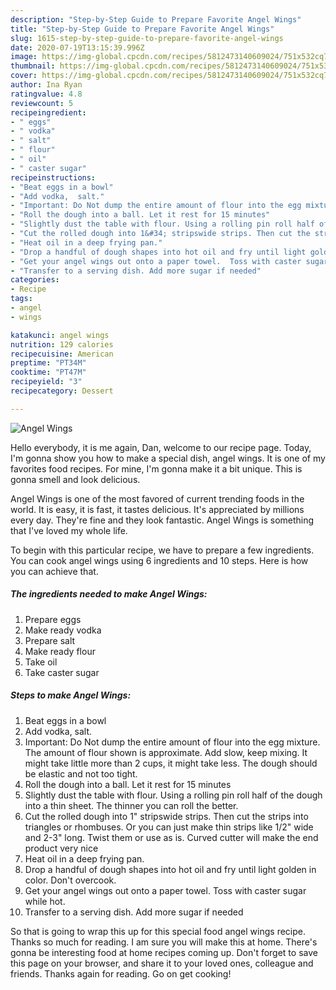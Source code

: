```yaml
---
description: "Step-by-Step Guide to Prepare Favorite Angel Wings"
title: "Step-by-Step Guide to Prepare Favorite Angel Wings"
slug: 1615-step-by-step-guide-to-prepare-favorite-angel-wings
date: 2020-07-19T13:15:39.996Z
image: https://img-global.cpcdn.com/recipes/5812473140609024/751x532cq70/angel-wings-recipe-main-photo.jpg
thumbnail: https://img-global.cpcdn.com/recipes/5812473140609024/751x532cq70/angel-wings-recipe-main-photo.jpg
cover: https://img-global.cpcdn.com/recipes/5812473140609024/751x532cq70/angel-wings-recipe-main-photo.jpg
author: Ina Ryan
ratingvalue: 4.8
reviewcount: 5
recipeingredient:
- " eggs"
- " vodka"
- " salt"
- " flour"
- " oil"
- " caster sugar"
recipeinstructions:
- "Beat eggs in a bowl"
- "Add vodka,  salt."
- "Important: Do Not dump the entire amount of flour into the egg mixture. The amount of flour shown is approximate. Add slow,  keep mixing. It might take little more than 2 cups,  it might take less. The dough should be elastic and not too tight."
- "Roll the dough into a ball. Let it rest for 15 minutes"
- "Slightly dust the table with flour. Using a rolling pin roll half of the dough into a thin sheet.  The thinner you can roll the better."
- "Cut the rolled dough into 1&#34; stripswide strips. Then cut the strips into triangles or rhombuses. Or you can just  make thin strips like 1/2&#34; wide and 2-3&#34; long. Twist them or use as is. Curved cutter will make the end product very nice"
- "Heat oil in a deep frying pan."
- "Drop a handful of dough shapes into hot oil and fry until light golden in color.  Don&#39;t overcook."
- "Get your angel wings out onto a paper towel.  Toss with caster sugar while hot."
- "Transfer to a serving dish. Add more sugar if needed"
categories:
- Recipe
tags:
- angel
- wings

katakunci: angel wings 
nutrition: 129 calories
recipecuisine: American
preptime: "PT34M"
cooktime: "PT47M"
recipeyield: "3"
recipecategory: Dessert

---
```



![Angel Wings](https://img-global.cpcdn.com/recipes/5812473140609024/751x532cq70/angel-wings-recipe-main-photo.jpg)

Hello everybody, it is me again, Dan, welcome to our recipe page. Today, I'm gonna show you how to make a special dish, angel wings. It is one of my favorites food recipes. For mine, I'm gonna make it a bit unique. This is gonna smell and look delicious.

Angel Wings is one of the most favored of current trending foods in the world. It is easy, it is fast, it tastes delicious. It's appreciated by millions every day. They're fine and they look fantastic. Angel Wings is something that I've loved my whole life.




To begin with this particular recipe, we have to prepare a few ingredients. You can cook angel wings using 6 ingredients and 10 steps. Here is how you can achieve that.

<!--inarticleads1-->

##### The ingredients needed to make Angel Wings:

1. Prepare  eggs
1. Make ready  vodka
1. Prepare  salt
1. Make ready  flour
1. Take  oil
1. Take  caster sugar




<!--inarticleads2-->

##### Steps to make Angel Wings:

1. Beat eggs in a bowl
1. Add vodka,  salt.
1. Important: Do Not dump the entire amount of flour into the egg mixture. The amount of flour shown is approximate. Add slow,  keep mixing. It might take little more than 2 cups,  it might take less. The dough should be elastic and not too tight.
1. Roll the dough into a ball. Let it rest for 15 minutes
1. Slightly dust the table with flour. Using a rolling pin roll half of the dough into a thin sheet.  The thinner you can roll the better.
1. Cut the rolled dough into 1&#34; stripswide strips. Then cut the strips into triangles or rhombuses. Or you can just  make thin strips like 1/2&#34; wide and 2-3&#34; long. Twist them or use as is. Curved cutter will make the end product very nice
1. Heat oil in a deep frying pan.
1. Drop a handful of dough shapes into hot oil and fry until light golden in color.  Don&#39;t overcook.
1. Get your angel wings out onto a paper towel.  Toss with caster sugar while hot.
1. Transfer to a serving dish. Add more sugar if needed




So that is going to wrap this up for this special food angel wings recipe. Thanks so much for reading. I am sure you will make this at home. There's gonna be interesting food at home recipes coming up. Don't forget to save this page on your browser, and share it to your loved ones, colleague and friends. Thanks again for reading. Go on get cooking!
